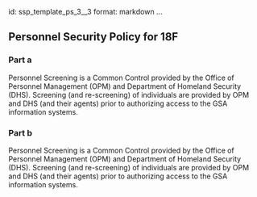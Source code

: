 id: ssp_template_ps_3__3
format: markdown
...
## Personnel Security Policy for 18F

### Part a

Personnel Screening is a Common Control provided by the Office of Personnel Management (OPM) and Department of Homeland Security (DHS).  Screening (and re-screening) of individuals are provided by OPM and DHS (and their agents) prior to authorizing access to the GSA information systems.

### Part b

Personnel Screening is a Common Control provided by the Office of Personnel Management (OPM) and Department of Homeland Security (DHS).  Screening (and re-screening) of individuals are provided by OPM and DHS (and their agents) prior to authorizing access to the GSA information systems.
